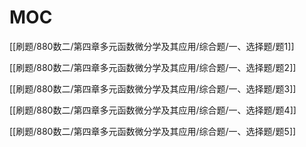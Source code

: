 # MOC

[[刷题/880数二/第四章多元函数微分学及其应用/综合题/一、选择题/题1]]

[[刷题/880数二/第四章多元函数微分学及其应用/综合题/一、选择题/题2]]

[[刷题/880数二/第四章多元函数微分学及其应用/综合题/一、选择题/题3]]

[[刷题/880数二/第四章多元函数微分学及其应用/综合题/一、选择题/题4]]

[[刷题/880数二/第四章多元函数微分学及其应用/综合题/一、选择题/题5]]